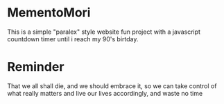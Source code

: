 # MementoMori
This is a simple "paralex" style website fun project
with a javascript countdown timer until i reach my 90's birtday.

# Reminder 
That we all shall die, and we should embrace it, so we can take control 
of what really matters and live our lives accordingly, and waste no time 
